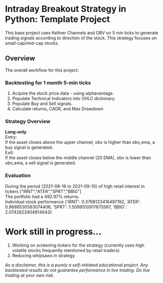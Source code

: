 # Intraday Breakout Strategy in Python: Template Project

This base project uses Keltner Channels and OBV on 5 min ticks to generate trading signals according to direction of the stock. This strategy focuses on small-cap/mid-cap stocks.

## Overview

The overall workflow for this project:
### Backtesting for 1 month 5-min ticks
1. Acquire the stock price data - using alphavantage.
2. Populate Technical Indicators into OHLC dictionary.
3. Populate Buy and Sell signals.
4. Calculate returns, CAGR, and Max Drawdown

### Strategy Overview
**Long-only**  
Entry:  
If the asset closes above the upper channel, obv is higher than obv_ema, a buy signal is generated.  
Exit:  
If the asset closes below the middle channel (20 EMA), obv is lower than obv_ema, a sell signal is generated. 

### Evaluation
During the period (2021-08-16 to 2021-09-10) of high retail interest in tickers ["IRNT","ATER","SPRT","BBIG"]  
The portfolio had a 492.97%  returns.  
Individual stock performance {'IRNT': 0.3768123416497192, 'ATER': 0.9686530583074406, 'SPRT': 1.5099510917875567, 'BBIG': 2.0742822404814643}


# Work still in progress...
1. Working on screening tickers for the strategy (currently uses high volatile stocks frequently mentioned by retail traders)
2. Reducing whipsaws in strategy

*As a disclaimer, this is a purely a self-initiated educational project. Any backtested results do not guarantee performance in live trading. Do live trading at your own risk.*
